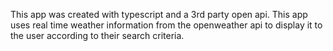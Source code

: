 This app was created with typescript and a 3rd party open api.
This app uses real time weather information from the openweather api to display it to the user according to their search criteria.
